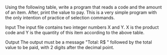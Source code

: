 Using the following table, write a program that reads a code and the amount of an item. After, print the value to pay. This is a very simple program with the only intention of practice of selection commands.



Input
The input file contains two integer numbers X and Y. X is the product code and Y is the quantity of this item according to the above table.

Output
The output must be a message "Total: R$ " followed by the total value to be paid, with 2 digits after the decimal point.

